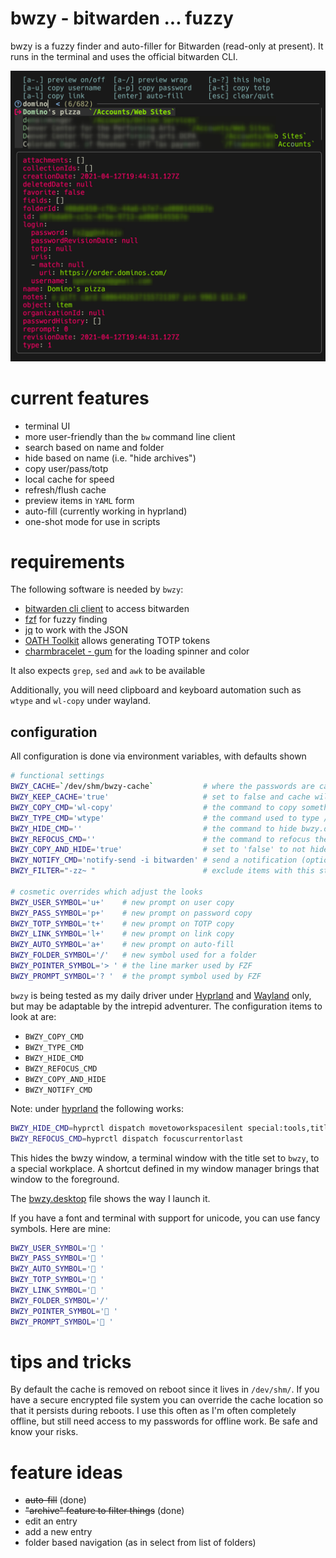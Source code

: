 # bwzy - bitwarden ... fuzzy

bwzy is a fuzzy finder and auto-filler for Bitwarden (read-only at present).
It runs in the terminal and uses the official bitwarden CLI.

![bwzy screenshot](./bwzy.jpg)

# current features
- terminal UI 
- more user-friendly than the `bw` command line client
- search based on name and folder
- hide based on name (i.e. "hide archives")
- copy user/pass/totp
- local cache for speed
- refresh/flush cache
- preview items in `YAML` form
- auto-fill (currently working in hyprland)
- one-shot mode for use in scripts

# requirements

The following software is needed by `bwzy`:

- [bitwarden cli client](https://contributing.bitwarden.com/getting-started/clients/cli) to access bitwarden
- [fzf](https://junegunn.github.io/fzf/) for fuzzy finding
- [jq](https://jqlang.github.io/jq/) to work with the JSON
- [OATH Toolkit](https://www.nongnu.org/oath-toolkit/) allows generating TOTP tokens
- [charmbracelet - gum](https://github.com/charmbracelet/gum) for the loading spinner and color

It also expects `grep`, `sed` and `awk` to be available

Additionally, you will need clipboard and keyboard automation such as `wtype` and `wl-copy` under wayland.

## configuration

All configuration is done via environment variables, with defaults shown

```bash
# functional settings
BWZY_CACHE=`/dev/shm/bwzy-cache`           # where the passwords are cached
BWZY_KEEP_CACHE='true'                     # set to false and cache will be purged on exit
BWZY_COPY_CMD='wl-copy'                    # the command to copy something to the clipboard
BWZY_TYPE_CMD='wtype'                      # the command used to type / send keyboard events
BWZY_HIDE_CMD=''                           # the command to hide bwzy.desktop or a terminal named `bwzy`
BWZY_REFOCUS_CMD=''                        # the command to refocus the previous window
BWZY_COPY_AND_HIDE='true'                  # set to 'false' to not hide bwzy on copy - does not affect auto-fill
BWZY_NOTIFY_CMD='notify-send -i bitwarden' # send a notification (optional, but nice to know if a TOTP has been copied)
BWZY_FILTER="-zz~ "                        # exclude items with this string in name of folder

# cosmetic overrides which adjust the looks
BWZY_USER_SYMBOL='u+'    # new prompt on user copy
BWZY_PASS_SYMBOL='p+'    # new prompt on password copy
BWZY_TOTP_SYMBOL='t+'    # new prompt on TOTP copy
BWZY_LINK_SYMBOL='l+'    # new prompt on link copy
BWZY_AUTO_SYMBOL='a+'    # new prompt on auto-fill 
BWZY_FOLDER_SYMBOL='/'   # new symbol used for a folder
BWZY_POINTER_SYMBOL='> ' # the line marker used by FZF 
BWZY_PROMPT_SYMBOL='? '  # the prompt symbol used by FZF 
```

`bwzy` is being tested as my daily driver under [Hyprland](https://hypr.land/) and [Wayland](https://wayland.freedesktop.org/) only, but may be adaptable by the intrepid adventurer. The configuration items to look at are:

- `BWZY_COPY_CMD`
- `BWZY_TYPE_CMD`
- `BWZY_HIDE_CMD`
- `BWZY_REFOCUS_CMD`
- `BWZY_COPY_AND_HIDE`
- `BWZY_NOTIFY_CMD`

Note: under [hyprland](https://hypr.land/) the following works:
```bash
BWZY_HIDE_CMD=hyprctl dispatch movetoworkspacesilent special:tools,title:bwzy
BWZY_REFOCUS_CMD=hyprctl dispatch focuscurrentorlast
```

This hides the bwzy window, a terminal window with the title set to `bwzy`, to a special workplace. A shortcut defined in my window manager brings that window to the foreground.

The [bwzy.desktop](./bwzy.desktop) file shows the way I launch it.

If you have a font and terminal with support for unicode, you can use fancy symbols. Here are mine:

```bash
BWZY_USER_SYMBOL=' '
BWZY_PASS_SYMBOL=' '
BWZY_AUTO_SYMBOL=' '
BWZY_TOTP_SYMBOL=' '
BWZY_LINK_SYMBOL=' '
BWZY_FOLDER_SYMBOL='/'
BWZY_POINTER_SYMBOL=' '
BWZY_PROMPT_SYMBOL=' '
```

# tips and tricks

By default the cache is removed on reboot since it lives in `/dev/shm/`. If you have a secure encrypted file system you can override the cache location so that it persists during reboots. I use this often as I'm often completely offline, but still need access to my passwords for offline work. Be safe and know your risks. 

# feature ideas
- ~~auto-fill~~ (done)
- ~~"archive" feature to filter things~~ (done)
- edit an entry
- add a new entry
- folder based navigation (as in select from list of folders)
